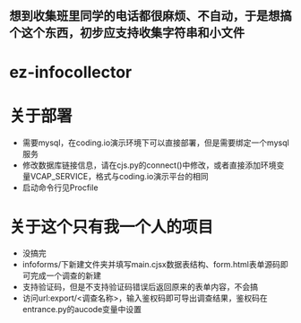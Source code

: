 ## 想到收集班里同学的电话都很麻烦、不自动，于是想搞个这个东西，初步应支持收集字符串和小文件
# ez-infocollector
# 关于部署
- 需要mysql，在coding.io演示环境下可以直接部署，但是需要绑定一个mysql服务
- 修改数据库链接信息，请在cjs.py的connect()中修改，或者直接添加环境变量VCAP_SERVICE，格式与coding.io演示平台的相同
- 启动命令行见Procfile

# 关于这个只有我一个人的项目
- 没搞完
- infoforms/下新建文件夹并填写main.cjsx数据表结构、form.html表单源码即可完成一个调查的新建
- 支持验证码，但是不支持验证码错误后返回原来的表单内容，不会搞
- 访问url:export/<调查名称>，输入鉴权码即可导出调查结果，鉴权码在entrance.py的aucode变量中设置
